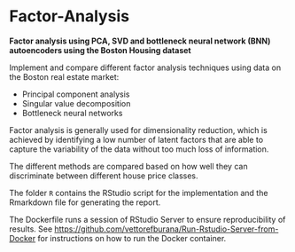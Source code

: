 # Factor-Analysis

**Factor analysis using PCA, SVD and bottleneck neural network (BNN) autoencoders using the Boston Housing dataset**

Implement and compare different factor analysis techniques using data on the Boston real estate market: 

* Principal component analysis
* Singular value decomposition
* Bottleneck neural networks

Factor analysis is generally used for dimensionality reduction, which is achieved by identifying a low number of latent factors that are able to capture the variability of the data without too much loss of information.  

The different methods are compared based on how well they can discriminate between different house price classes. 

The folder ```R``` contains the RStudio script for the implementation and the Rmarkdown file for generating the report. 

The Dockerfile runs a session of RStudio Server to ensure reproducibility of results. See https://github.com/vettorefburana/Run-Rstudio-Server-from-Docker for instructions on how to run the Docker container.



